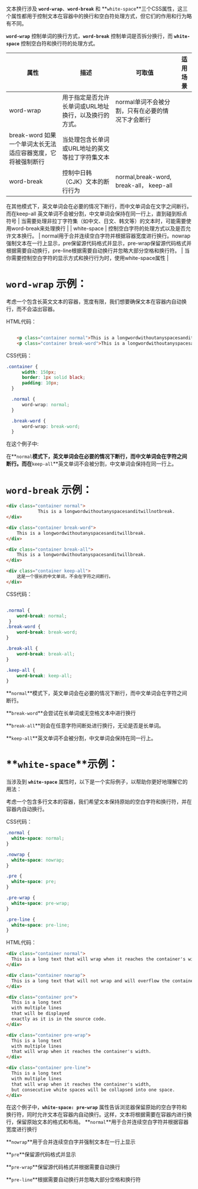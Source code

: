 文本换行涉及 **`word-wrap`**、**`word-break`** 和 **`white-space`**三个CSS属性，这三个属性都用于控制文本在容器中的换行和空白符处理方式，但它们的作用和行为略有不同。

**`word-wrap`** 控制单词的换行方式，**`word-break`** 控制单词是否拆分换行，而 **`white-space`** 控制空白符和换行符的处理方式。

| 属性 | 描述 | 可取值 | 适用场景 |
| --- | --- | --- | --- |
| word-wrap | 用于指定是否允许长单词或URL地址换行，以及换行的方式。 | normal单词不会被分割，只有在必要的情况下才会断行
break-word 如果一个单词太长无法适应容器宽度，它将被强制断行 | 当处理包含长单词或URL地址的英文等拉丁字符集文本 |
| word-break | 控制中日韩（CJK）文本的断行行为 | normal,break-word, break-all， keep-all
在其他模式下，英文单词会在必要的情况下断行，而中文单词会在文字之间断行。而在keep-all
英文单词不会被分割，中文单词会保持在同一行上，直到碰到标点符号 | 当需要处理非拉丁字符集（如中文、日文、韩文等）的文本时，可能需要使用word-break来处理换行 |
| white-space | 控制空白字符的处理方式以及是否允许文本换行。 | normal用于合并连续空白字符并根据容器宽度进行换行。nowrap强制文本在一行上显示，pre保留源代码格式并显示，pre-wrap保留源代码格式并根据需要自动换行，pre-line根据需要自动换行并忽略大部分空格和换行符。 | 当你需要控制空白字符的显示方式和换行行为时，使用white-space属性 |

# **`word-wrap`** 示例：

考虑一个包含长英文文本的容器，宽度有限，我们想要确保文本在容器内自动换行，而不会溢出容器。

HTML代码：

```html

    <p class="container normal">This is a longwordwithoutanyspacesanditcannotbebroken</p>
    <p class="container break-word">This is a longwordwithoutanyspacesanditcannotbebroken</p>

```

CSS代码：

```css
.container {
      width: 150px;
      border: 1px solid black;
      padding: 10px;
  }

  .normal {
      word-wrap: normal;
  }

  .break-word {
      word-wrap: break-word;
  }
```

在这个例子中:

在**`normal`**模式下，英文单词会在必要的情况下断行，而中文单词会在字符之间断行。而在**`keep-all`**英文单词不会被分割，中文单词会保持在同一行上。

# **`word-break`** 示例：

```html
<div class="container normal">
            This is a longwordwithoutanyspacesanditwillnotbreak.
</div>

<div class="container break-word">
    This is a longwordwithoutanyspacesanditwillbreak.
</div>

<div class="container break-all">
    This is a longwordwithoutanyspacesanditwillbreak.
</div>

<div class="container keep-all">
    这是一个很长的中文单词，不会在字符之间断行。
</div>

```

CSS代码：

```css

.normal {
    word-break: normal;
 }
.break-word {
    word-break: break-word;
}

.break-all {
    word-break: break-all;
}

.keep-all {
    word-break: keep-all;
}
```

**`normal`**模式下，英文单词会在必要的情况下断行，而中文单词会在字符之间断行。

**`break-word`**会尝试在长单词或无空格文本中进行换行

**`break-all`**则会在任意字符间断处进行换行，无论是否是长单词。

**`keep-all`**英文单词不会被分割，中文单词会保持在同一行上。

# **`white-space`**示例：

当涉及到 **`white-space`** 属性时，以下是一个实际例子，以帮助你更好地理解它的用法：

考虑一个包含多行文本的容器，我们希望文本保持原始的空白字符和换行符，并在容器内自动换行。

 CSS代码：

```css
.normal {
  white-space: normal;
}

.nowrap {
  white-space: nowrap;
}

.pre {
  white-space: pre;
}

.pre-wrap {
  white-space: pre-wrap;
}

.pre-line {
  white-space: pre-line;
}
```

 HTML代码：

```html
<div class="container normal">
  This is a long text that will wrap when it reaches the container's width.
</div>

<div class="container nowrap">
  This is a long text that will not wrap and will overflow the container.
</div>

<div class="container pre">
  This is a long text
  with multiple lines
  that will be displayed
  exactly as it is in the source code.
</div>

<div class="container pre-wrap">
  This is a long text
  with multiple lines
  that will wrap when it reaches the container's width.
</div>

<div class="container pre-line">
  This is a long text
  with multiple lines
  that will wrap when it reaches the container's width,
  but consecutive white spaces will be collapsed into one space.
</div>
```

在这个例子中，**`white-space: pre-wrap`** 属性告诉浏览器保留原始的空白字符和换行符，同时允许文本在容器内自动换行。这样，文本将根据需要在容器内进行换行，保留原始文本的格式和布局。
**`normal`**用于合并连续空白字符并根据容器宽度进行换行

**`nowrap`**用于合并连续空白字并强制文本在一行上显示

**`pre`**保留源代码格式并显示

**`pre-wrap`**保留源代码格式并根据需要自动换行

**`pre-line`**根据需要自动换行并忽略大部分空格和换行符
